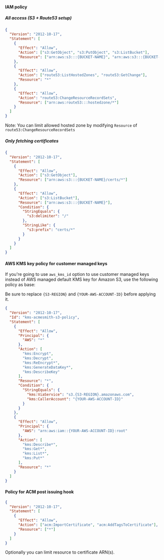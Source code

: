 #### IAM policy

##### All access (S3 + Route53 setup)

``` json
{
  "Version": "2012-10-17",
  "Statement": [
    {
      "Effect": "Allow",
      "Action": ["s3:GetObject", "s3:PutObject", "s3:ListBucket"],
      "Resource": ["arn:aws:s3:::{BUCKET-NAME}", "arn:aws:s3:::{BUCKET-NAME}/*"]
    },
    {
      "Effect": "Allow",
      "Action": ["route53:ListHostedZones", "route53:GetChange"],
      "Resource": "*"
    },
    {
      "Effect": "Allow",
      "Action": "route53:ChangeResourceRecordSets",
      "Resource": ["arn:aws:route53:::hostedzone/*"]
    }
  ]
}
```

Note: You can limit allowed hosted zone by modifying `Resource` of `route53:ChangeResourceRecordSets`

##### Only fetching certificates

``` json
{
  "Version": "2012-10-17",
  "Statement": [
    {
      "Effect": "Allow",
      "Action": ["s3:GetObject"],
      "Resource": ["arn:aws:s3:::{BUCKET-NAME}/certs/*"]
    },
    {
      "Effect": "Allow",
      "Action": ["s3:ListBucket"],
      "Resource": ["arn:aws:s3:::{BUCKET-NAME}"],
      "Condition": {
        "StringEquals": {
          "s3:delimiter": "/"
        },
        "StringLike": {
          "s3:prefix": "certs/*"
        }
      }
    }
  ]
}
```

#### AWS KMS key policy for customer managed keys

If you're going to use `aws_kms_id` option to use customer managed keys instead of AWS managed default KMS key for Amazon S3, use the following policy as base:

Be sure to replace `{S3-REGION}` and `{YOUR-AWS-ACCOUNT-ID}` before applying it.

``` json
{
  "Version": "2012-10-17",
  "Id": "kms-acmesmith-s3-policy",
  "Statement": [
    {
      "Effect": "Allow",
      "Principal": {
        "AWS": "*"
      },
      "Action": [
        "kms:Encrypt",
        "kms:Decrypt",
        "kms:ReEncrypt*",
        "kms:GenerateDataKey*",
        "kms:DescribeKey"
      ],
      "Resource": "*",
      "Condition": {
        "StringEquals": {
          "kms:ViaService": "s3.{S3-REGION}.amazonaws.com",
          "kms:CallerAccount": "{YOUR-AWS-ACCOUNT-ID}"
        }
      }
    },
    {
      "Effect": "Allow",
      "Principal": {
        "AWS": "arn:aws:iam::{YOUR-AWS-ACCOUNT-ID}:root"
      },
      "Action": [
        "kms:Describe*",
        "kms:Get*",
        "kms:List*",
        "kms:Put*"
      ],
      "Resource": "*"
    }
  ]
}
```

#### Policy for ACM post issuing hook

``` json
{
  "Version": "2012-10-17",
  "Statement": [
    {
      "Effect": "Allow",
      "Action": ["acm:ImportCertificate", "acm:AddTagsToCertificate"],
      "Resource": ["*"]
    }
  ]
}
```

Optionally you can limit resource to certificate ARN(s).

